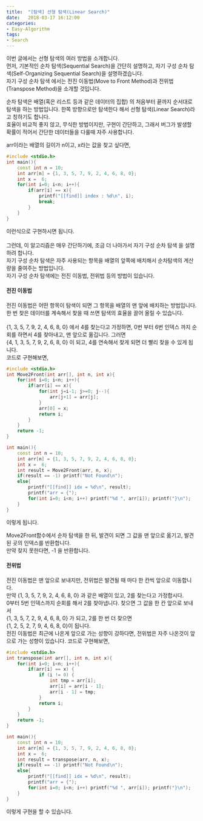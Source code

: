 ```yaml
---
title:  "[탐색] 선형 탐색(Linear Search)"
date:   2018-03-17 16:12:00
categories:
- Easy-Algorithm
tags:
- Search
---
```

이번 글에서는 선형 탐색의 여러 방법을 소개합니다.<br>
먼저, 기본적인 순차 탐색(Sequential Search)을 간단히 설명하고, 자기 구성 순차 탐색(Self-Organizing Sequential Search)을 설명하겠습니다.<br>
자기 구성 순차 탐색 에서는 전진 이동법(Move to Front Method)과 전위법(Transpose Method)을 소개할 것입니다.<br>

순차 탐색은 배열(혹은 리스트 등과 같은 데이터의 집합) 의 처음부터 끝까지 순서대로 탐색을 하는 방법입니다. 한쪽 방향으로만 탐색한다 해서 선형 탐색(Linear Search)라고 칭하기도 합니다.<br>
효율이 비교적 좋지 않고, 무식한 방법이지만, 구현이 간단하고, 그래서 버그가 발생할 확률이 적어서 간단한 데이터들을 다룰때 자주 사용합니다.

arr이라는 배열의 길이가 n이고, x라는 값을 찾고 싶다면,

```cpp
#include <stdio.h>
int main(){
    const int n = 10;
    int arr[n] = {1, 3, 5, 7, 9, 2, 4, 6, 8, 0};
    int x =  6;
    for(int i=0; i<n; i++){
        if(arr[i] == x){
            printf("[[find]] index : %d\n", i);
            break;
        }
    }
}
```
이런식으로 구현하시면 됩니다.<br><br>
그런데, 이 알고리즘은 매우 간단하기에, 조금 더 나아가서 자기 구성 순차 탐색 을 설명하려 합니다.<br>
자기 구성 순차 탐색은 자주 사용되는 항목을 배열의 앞쪽에 배치해서 순차탐색의 계산량을 줄여주는 방법입니다.<br>
자기 구성 순차 탐색에는 전진 이동법, 전위법 등의 방법이 있습니다.

#### 전진 이동법
전진 이동법은 어떤 항목이 탐색이 되면 그 항목을 배열의 맨 앞에 배치하는 방법입니다. 한 번 찾은 데이터를 계속해서 찾을 때 쓰면 탐색의 효율을 끌어 올릴 수 있습니다.<br><br>
{1, 3, 5, 7, 9, 2, 4, 6, 8, 0} 에서 4를 찾는다고 가정하면, 0번 부터 6번 인덱스 까지 순회를 하면서 4를 찾아내고, 맨 앞으로 옮깁니다. 그러면<br>
{4, 1, 3, 5, 7, 9, 2, 6, 8, 0} 이 되고, 4를 연속해서 찾게 되면 더 빨리 찾을 수 있게 됩니다.<br>
코드로 구현해보면,
```cpp
#include <stdio.h>
int Move2Front(int arr[], int n, int x){
    for(int i=0; i<n; i++){
        if(arr[i] == x){
            for(int j=i-1; j>=0; j--){
                arr[j+1] = arr[j];
            }
            arr[0] = x;
            return i;
        }
    }
    return -1;
}

int main(){
    const int n = 10;
    int arr[n] = {1, 3, 5, 7, 9, 2, 4, 6, 8, 0};
    int x =  6;
    int result = Move2Front(arr, n, x);
    if(result == -1) printf("Not Found\n");
    else{
        printf("[[find]] idx = %d\n", result);
        printf("arr = {");
        for(int i=0; i<n; i++) printf("%d ", arr[i]); printf("}\n");
    }
}
```

이렇게 됩니다.

Move2Front함수에서 순차 탐색을 한 뒤, 발견이 되면 그 값을 맨 앞으로 옮기고, 발견된 곳의 인덱스를 반환합니다.<br>
만약 찾지 못한다면, -1 을 반환합니다.

#### 전위법
전진 이동법은 맨 앞으로 보내지만, 전위법은 발견될 때 마다 한 칸씩 앞으로 이동합니다.<br>
만약 {1, 3, 5, 7, 9, 2, 4, 6, 8, 0} 과 같은 배열이 있고, 2를 찾는다고 가정합시다.<br>
0부터 5번 인덱스까지 순회를 해서 2를 찾아냅니다. 찾으면 그 값을 한 칸 앞으로 보내서<br>
{1, 3, 5, 7, 2, 9, 4, 6, 8, 0} 가 되고, 2를 한 번 더 찾으면<br>
{1, 2, 5, 2, 7, 9, 4, 6, 8, 0}이 됩니다.<br>
전진 이동법은 최근에 나온게 앞으로 가는 성향이 강하다면, 전위법은 자주 나온것이 앞으로 가는 성향이 있습니다. 코드로 구현해보면,<br>
```cpp
#include <stdio.h>
int transpose(int arr[], int n, int x){
    for(int i=0; i<n; i++){
        if(arr[i] == x) {
            if (i != 0) {
                int tmp = arr[i];
                arr[i] = arr[i - 1];
                arr[i - 1] = tmp;
            }
            return i;
        }
    }
    return -1;
}

int main(){
    const int n = 10;
    int arr[n] = {1, 3, 5, 7, 9, 2, 4, 6, 8, 0};
    int x =  6;
    int result = transpose(arr, n, x);
    if(result == -1) printf("Not Found\n");
    else{
        printf("[[find]] idx = %d\n", result);
        printf("arr = {");
        for(int i=0; i<n; i++) printf("%d ", arr[i]); printf("}\n");
    }
}
```
이렇게 구현을 할 수 있습니다.
